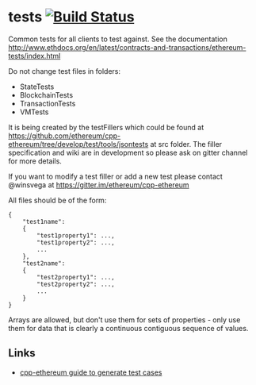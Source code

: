 tests   [![Build Status](https://travis-ci.org/ethereum/tests.svg?branch=develop)](https://travis-ci.org/ethereum/tests)
=====

Common tests for all clients to test against. See the documentation http://www.ethdocs.org/en/latest/contracts-and-transactions/ethereum-tests/index.html

Do not change test files in folders: 
* StateTests
* BlockchainTests
* TransactionTests 
* VMTests

It is being created by the testFillers which could be found at https://github.com/ethereum/cpp-ethereum/tree/develop/test/tools/jsontests at src folder. The filler specification and wiki are in development so please ask on gitter channel for more details.

If you want to modify a test filler or add a new test please contact @winsvega at https://gitter.im/ethereum/cpp-ethereum



All files should be of the form:

```
{
	"test1name":
	{
		"test1property1": ...,
		"test1property2": ...,
		...
	},
	"test2name":
	{
		"test2property1": ...,
		"test2property2": ...,
		...
	}
}
```

Arrays are allowed, but don't use them for sets of properties - only use them for data that is clearly a continuous contiguous sequence of values.

Links
-----

* [cpp-ethereum guide to generate test cases](https://github.com/ethereum/cpp-ethereum/blob/develop/doc/generating_tests.rst)
